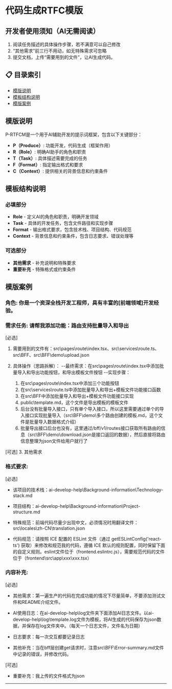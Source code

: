 # 代码生成RTFC模版

## 开发者使用须知（AI无需阅读）

1. 阅读任务描述的具体操作步骤，若不满意可以自己修改
2. “其他需求”前三行不用动，如无特殊需求可忽略
3. 提交文档，上传“需要用到的文件”，让AI生成代码。

## 📋 目录索引

- [模版说明](#模版说明)
- [模板结构说明](#模板结构说明)
- [模版案例](#模版案例)

## 模版说明

P-RTFCM是一个用于AI辅助开发的提示词框架，包含以下关键部分：
- **P（Produce）**: 功能开发，代码生成（框架作用）
- **R（Role）**: 明确AI助手的角色和职责
- **T（Task）**: 具体描述需要完成的任务
- **F（Format）**: 指定输出格式和要求
- **C（Context）**: 提供相关的背景信息和约束条件

## 模板结构说明

### 必填部分

- **Role** - 定义AI的角色和职责，明确开发领域
- **Task** - 具体的开发任务，包含文件路径和实现步骤
- **Format** - 输出格式要求，包含技术栈、项目结构、代码规范
- **Context** - 背景信息和约束条件，包含日志要求、错误处理等

### 可选部分

- **其他需求** - 补充说明和特殊要求
- **重要补充** - 特殊格式或约束条件

## 模版案例

### 角色: 你是一个资深全栈开发工程师，具有丰富的[前端领域]开发经验。

### 需求任务: 请帮我添加功能：路由支持批量导入和导出

[必选]
1. 需要用到的文件有：src\pages\route\index.tsx、src\services\route.ts、src\BFF、src\BFF\demo\upload.json

2. 具体操作（思路拆解）：
--最终需求：在src\pages\route\index.tsx中添加批量导入和导出功能按钮，和导出模板文件按钮
--实现步骤：
    1. 在src\pages\route\index.tsx中添加三个功能按钮
    2. 在src\services\route.ts中添加批量导入和导出+模板文件功能接口函数
    3. 在src\BFF中添加批量导入和导出+模板文件功能接口实现
    4. public\template.md，这个文件是导出模板的模板文件
    5. 后台没有批量导入接口，只有单个导入接口，所以这里需要通过单个的导入接口实现批量导入（src\BFF\demo\多个路由创建的模板.md，这个文件是批量导入数据格式介绍）
    6. 批量导出接口后台也没有，这里通过/bff/v1/routes接口获取所有路由的信息（src\BFF\demo\download.json是接口返回的数据），然后直接将路由信息整理为json文件给用户就行了

[可选]
3. 其他需求

### 格式要求: 

[必选]
- 该项目的技术栈：ai-develop-help\Background-information\Technology-stack.md

- 项目结构：ai-develop-help\Background-information\Project-structure.md

- 特殊规范：前端代码尽量少出现中文，必须情况时用翻译文件：src\locales\zh-CN\translation.json

- 代码规范：请按照 ICE 配置的 ESLint 文件（通过 getESLintConfig('react-ts') 获取）来修改和规范我的代码，遵循 ICE 默认的规则配置，同时保留下面的自定义规则。eslint文件位于（frontend\.eslintrc.js），需要规范代码的文件位于（frontend\src\app\xxx\xxx.tsx）

### 内容补充: 

[必选]
- 其他需求：第一遍生产的代码在完成功能的情况下尽量简单，不要添加测试文件和README介绍文件。

- AI使用日志：在ai-develop-help\log文件夹下面添加AI日志文件。以ai-develop-help\log\template.log文件为模板，将AI生成的代码保存为json数据，并保存在log文件夹中。（每天一个日志文件，文件名为日期）

- 日志要求：每一次交互都要记录日志

- 其他补充：当在bff层创建get请求时，注意src\BFF\Error-summary.md文件中记录的错误，并修改代码。

[可选]
- 重要补充：我上传的文件格式为json

---